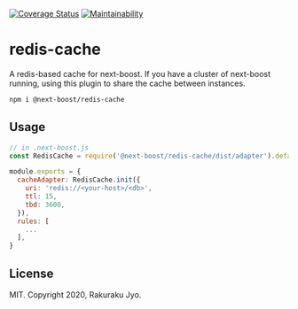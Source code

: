 [![Coverage Status](https://coveralls.io/repos/github/@next-boost/redis-cache/badge.svg?branch=master)](https://coveralls.io/github/next-boost/redis-cache?branch=master) [![Maintainability](https://api.codeclimate.com/v1/badges/853b19631069cf943e89/maintainability)](https://codeclimate.com/github/next-boost/redis-cache/maintainability)

# redis-cache

A redis-based cache for next-boost. If you have a cluster of next-boost running, using this plugin to share the cache between instances.

```bash
npm i @next-boost/redis-cache
```

## Usage

```javascript
// in .next-boost.js
const RedisCache = require('@next-boost/redis-cache/dist/adapter').default

module.exports = {
  cacheAdapter: RedisCache.init({
    uri: 'redis://<your-host>/<db>',
    ttl: 15,
    tbd: 3600,
  }),
  rules: [
    ...
  ],
}
```

## License

MIT. Copyright 2020, Rakuraku Jyo.
